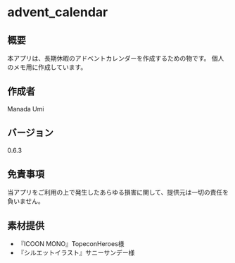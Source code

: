 # advent_calendar
## 概要
本アプリは、長期休暇のアドベントカレンダーを作成するための物です。
個人のメモ用に作成しています。

## 作成者
Manada Umi

## バージョン
0.6.3

## 免責事項
当アプリをご利用の上で発生したあらゆる損害に関して、提供元は一切の責任を負いません。

## 素材提供
- 『ICOON MONO』TopeconHeroes様
- 『シルエットイラスト』サニーサンデー様
